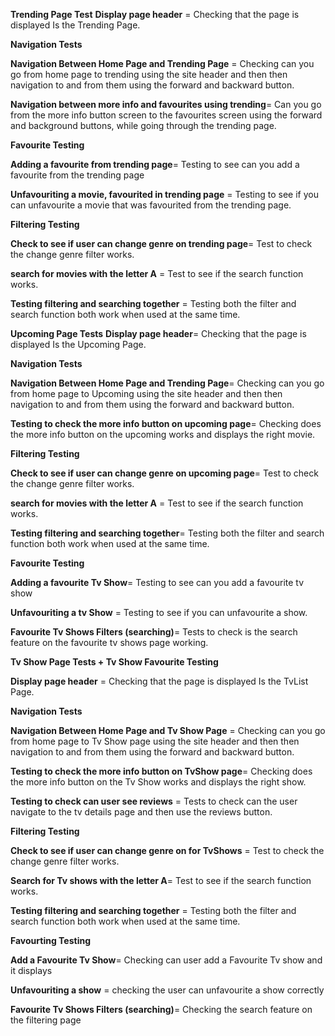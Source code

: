 **Trending Page Test**
**Display page header** = Checking that the page is displayed Is the Trending Page.

**Navigation Tests**

**Navigation Between Home Page and Trending Page** = Checking can you go from home page to trending using the site header and then then navigation to and from them using the forward and backward button. 

**Navigation between more info and favourites using trending**= Can you go from the more info button screen to the favourites screen using the forward and background buttons, while going through the trending page. 

**Favourite Testing** 

**Adding a favourite from trending page**= Testing to see can you add a favourite from the trending page

**Unfavouriting a movie, favourited in trending page** = Testing to see if you can unfavourite a movie that was favourited from the trending page.  

**Filtering Testing**

**Check to see if user can change genre on trending page**= Test to check the change genre filter works.

**search for movies with the letter A** = Test to see if the search function works.

**Testing filtering and searching together** = Testing both the filter and search function both work when used at the same time.



**Upcoming Page Tests**
**Display page header**= Checking that the page is displayed Is the Upcoming Page.

**Navigation Tests**

**Navigation Between Home Page and Trending Page**= Checking can you go from home page to Upcoming using the site header and then then navigation to and from them using the forward and backward button.

**Testing to check the more info button on upcoming page**= Checking does the more info button on the upcoming works and displays the right movie.

**Filtering Testing**

**Check to see if user can change genre on upcoming page**= Test to check the change genre filter works.

**search for movies with the letter A** = Test to see if the search function works.

**Testing filtering and searching together**= Testing both the filter and search function both work when used at the same time.

**Favourite Testing**

**Adding a favourite Tv Show**= Testing to see can you add a favourite tv show

**Unfavouriting a tv Show** = Testing to see if you can unfavourite a show.

**Favourite Tv Shows Filters (searching)**= Tests to check is the search feature on the favourite tv shows page working.




**Tv Show Page Tests + Tv Show Favourite Testing**

**Display page header** = Checking that the page is displayed Is the TvList Page.

**Navigation Tests**

**Navigation Between Home Page and Tv Show Page** = Checking can you go from home page to Tv Show page using the site header and then then navigation to and from them using the forward and backward button.

**Testing to check the more info button on TvShow page**= Checking does the more info button on the Tv Show works and displays the right show.

**Testing to check can user see reviews** = Tests to check can the user navigate to the tv details page and then use the reviews button.

**Filtering Testing**

**Check to see if user can change genre on for TvShows** = Test to check the change genre filter works.

**Search for Tv shows with the letter A**= Test to see if the search function works.
 
**Testing filtering and searching together** = Testing both the filter and search function both work when used at the same time.

**Favourting Testing**

**Add a Favourite Tv Show**= Checking can user add a Favourite Tv show and it displays
 
**Unfavouriting a show** = checking the user can unfavourite a show correctly
 
**Favourite Tv Shows Filters (searching)**= Checking the search feature on the filtering page








